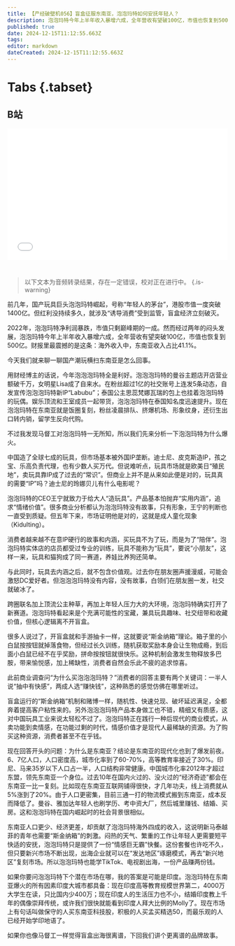 ```yaml
---
title: 【产经破壁机056】盲盒征服东南亚，泡泡玛特如何安抚年轻人？
description: 泡泡玛特今年上半年收入暴增六成，全年营收有望破100亿，市值也恢复到500亿。财报里最令人意外的是海外收入中，东南亚收入占比41.1%。国产潮玩横扫东南亚，是怎么回事？【产经破壁机056】
published: true
date: 2024-12-15T11:12:55.663Z
tags: 
editor: markdown
dateCreated: 2024-12-15T11:12:55.663Z
---
```


# Tabs {.tabset}

## B站

<div style="position: relative; padding: 30% 45%;">
<iframe style="position: absolute; width: 100%; height: 100%; left: 0; top: 0;" src="//player.bilibili.com/player.html?&bvid=BV号&page=1&as_wide=1&high_quality=1&danmaku=1&autoplay=0" scrolling="no" border="0" frameborder="no" framespacing="0" allowfullscreen="true"></iframe>
</div>


#

> 以下文本为音频转录结果，存在一定错误，校对正在进行中。
{.is-warning}

前几年，国产玩具巨头泡泡玛特崛起，号称“年轻人的茅台”，港股市值一度突破1400亿。但红利没持续多久，就涉及“诱导消费”受到监管，盲盒经济立刻破灭。

2022年，泡泡玛特净利润暴跌，市值只剩巅峰期的一成。然而经过两年的闷头发展，泡泡玛特今年上半年收入暴增六成，全年营收有望突破100亿，市值也恢复到500亿。财报里最震撼的是这条：海外收入中，东南亚收入占比41.1%。

今天我们就来聊一聊国产潮玩横扫东南亚是怎么回事。

用财经博主的话说，今年泡泡泡玛特全是利好。泡泡泡玛特的曼谷主题店开店营业额破千万，女明星Lisa成了自来水。在粉丝超过1亿的社交账号上连发5条动态，自发宣传泡泡泡玛特新IP“Labubu”；泰国公主思蕊梵娜瓦瑞的包上也挂着泡泡玛特的玩偶。娱乐顶流和王室成员一起带货，泡泡泡玛特在泰国知名度迅速提升。现在泡泡玛特在东南亚就是饭圈复刻，粉丝凌晨排队、挤爆机场、形象纹身，还衍生出口转内销，留学生反向代购。

不过我发现马督工对泡泡玛特一无所知，所以我们先来分析一下泡泡玛特为什么爆火。

中国造了全球七成的玩具，但市场基本被外国IP垄断。迪士尼、皮克斯造IP，孩之宝、乐高负责代理，也有少数人买万代。但说难听点，玩具市场就是欧美日“殖民地”，卖玩具靠IP成了过去的“常识”。但商业上并不是从来如此便是对的，玩具真的需要“IP”吗？迪士尼的玲娜贝儿有什么电影呢？

泡泡玛特的CEO王宁就致力于给大人“造玩具”。产品基本怕抛弃“实用内涵”，追求“情绪价值”。很多商业分析都认为泡泡玛特没有故事，只有形象，王宁的判断也一直受到质疑。但五年下来，市场证明他是对的，这就是成人童化现象（Kidulting）。

消费者越来越不在意IP硬行的故事和内涵，买玩具不为了玩，而是为了“陪伴”。泡泡玛特实体店的店员都受过专业的训练，玩具不能称为“玩具”，要说“小朋友”，这样一来，玩具和猫狗成了同一赛道，养娃比养狗还简单。

与此同时，玩具去内涵之后，就不包含价值观。过去你在朋友圈声援漫威，可能会激怒DC爱好者。但泡泡泡玛特没有内容，没有故事，白领们在朋友圈一发，社交就破冰了。

跨圈联名加上顶流公主种草，再加上年轻人压力大的大环境，泡泡玛特确实打开了新赛道。泡泡玛特看起来是个充满可能性的宝藏，兼具玩具趣味、社交纽带和收藏价值，但核心逻辑离不开盲盒。

很多人说过了，开盲盒就和手游抽卡一样，这就要说“斯金纳箱”理论。箱子里的小白鼠按按钮就掉落食物，但经过长久训练，随机获取奖励本身会让生物成瘾，到后面小白鼠已经不在乎奖励，拼命按按钮就很快乐。这种机制会激发生物释放多巴胺，带来愉悦感，加上稀缺性，消费者自然会乐此不疲的追求惊喜。

此前商业调查问“为什么买泡泡泡玛特？”消费者的回答主要有两个关键词：一半人说“抽中有快感”，两成人选“赚快钱”，这种熟悉的感觉仿佛在哪里听过。

盲盒运行的“斯金纳箱”机制和赌博一样，随机性、快速兑现、破坏延迟满足，全都奔着提高客户粘性来的。另外泡泡泡玛特产品本身做工也不错，精细又有质感，这对中国玩具工业来说太轻松不过了。泡泡玛特正在践行一种后现代的商业模式，从卖功能到卖情感，在功能过剩的时代，情感价值才是现代人最稀缺的资源。为了购买这种资源，消费者甚至不在乎钱。

现在回答开头的问题：为什么是东南亚？结论是东南亚的现代化也到了爆发前夜。6、7亿人口，人口密度高，城市化率到了60-70%，高等教育率接近了30%。印尼、马来35岁以下人口占一半，人口结构非常健康。中国城市化率2012年才超过东盟，领先东南亚一个身位。过去10年在国内火过的、没火过的“经济奇迹”都会在东南亚一比一复刻。比如现在东南亚互联网铺得很快，才几年功夫，线上消费就从5%涨到了20%。由于人口更密集，目前三通一打的物流模式搬到东南亚，成本反而降低了。曼谷、雅加达年轻人也刷学历、考中资大厂，然后城里赚钱、结婚、买房。这和泡泡玛特在国内崛起时的社会背景很相似。

东南亚人口更少、经济更差，却贡献了泡泡玛特海外四成的收入，这说明新马泰越菲的青年也需要“斯金纳箱”的刺激。闷热的天气、繁重的工作让年轻人更需要短平快适的安抚，泡泡玛特只是提供了一份“情感巨无霸”快餐。这份套餐也许吃不久，但只要新兴市场不断出现，出海企业就可以在“发达地区”琢磨模式，再去“新兴地区”复刻市场。所以泡泡玛特也能学TikTok、电视剧出海，一份产品赚两份钱。

如果你要问泡泡玛特下个潜在市场在哪，我的答案是可能是印度。泡泡玛特在东南亚爆火的所有因素印度大城市都具备：现在印度高等教育规模世界第二，4000万大学生在读，只比国内少400万；现在印度人的生活压力也不小，结婚印度教上千年的偶像崇拜传统，或许我们很快就能看到印度人拜大比例的Molly了。现在市场上有句话叫做保守的人买东南亚科技股，积极的人买孟买精选50，而最乐观的人已经开始学印地语了。

如果你也像马督工一样觉得盲盒出海很离谱，下回我们讲个更离谱的品牌故事。